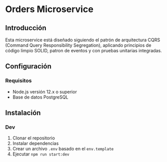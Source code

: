 # Orders Microservice

## Introducción

Esta microservice está diseñado siguiendo el patrón de arquitectura CQRS (Command Query Responsibility Segregation), aplicando principios de código limpio SOLID, patron de eventos y con pruebas unitarias integradas.

## Configuración

### Requisitos

- Node.js versión 12.x o superior
- Base de datos PostgreSQL

## Instalación

### Dev

1. Clonar el repositorio
2. Instalar dependencias
3. Crear un archivo `.env` basado en el `env.template`
4. Ejecutar `npm run start:dev`
